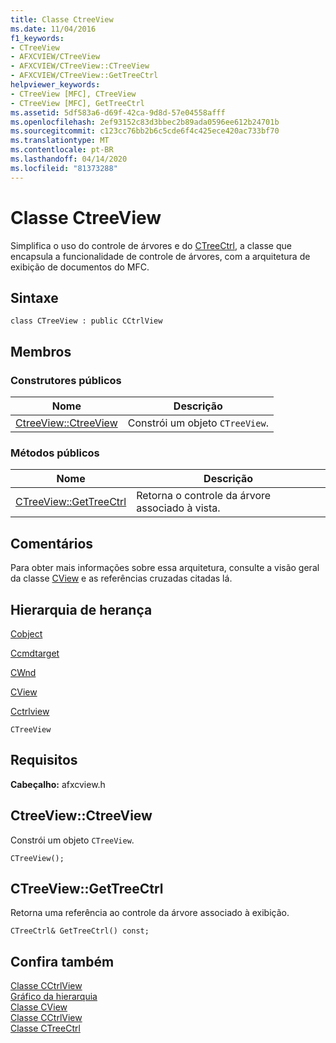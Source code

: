 ```yaml
---
title: Classe CtreeView
ms.date: 11/04/2016
f1_keywords:
- CTreeView
- AFXCVIEW/CTreeView
- AFXCVIEW/CTreeView::CTreeView
- AFXCVIEW/CTreeView::GetTreeCtrl
helpviewer_keywords:
- CTreeView [MFC], CTreeView
- CTreeView [MFC], GetTreeCtrl
ms.assetid: 5df583a6-d69f-42ca-9d8d-57e04558afff
ms.openlocfilehash: 2ef93152c83d3bbec2b89ada0596ee612b24701b
ms.sourcegitcommit: c123cc76bb2b6c5cde6f4c425ece420ac733bf70
ms.translationtype: MT
ms.contentlocale: pt-BR
ms.lasthandoff: 04/14/2020
ms.locfileid: "81373288"
---
```

# <a name="ctreeview-class"></a>Classe CtreeView

Simplifica o uso do controle de árvores e do [CTreeCtrl](../../mfc/reference/ctreectrl-class.md), a classe que encapsula a funcionalidade de controle de árvores, com a arquitetura de exibição de documentos do MFC.

## <a name="syntax"></a>Sintaxe

```
class CTreeView : public CCtrlView
```

## <a name="members"></a>Membros

### <a name="public-constructors"></a>Construtores públicos

|Nome|Descrição|
|----------|-----------------|
|[CtreeView::CtreeView](#ctreeview)|Constrói um objeto `CTreeView`.|

### <a name="public-methods"></a>Métodos públicos

|Nome|Descrição|
|----------|-----------------|
|[CTreeView::GetTreeCtrl](#gettreectrl)|Retorna o controle da árvore associado à vista.|

## <a name="remarks"></a>Comentários

Para obter mais informações sobre essa arquitetura, consulte a visão geral da classe [CView](../../mfc/reference/cview-class.md) e as referências cruzadas citadas lá.

## <a name="inheritance-hierarchy"></a>Hierarquia de herança

[Cobject](../../mfc/reference/cobject-class.md)

[Ccmdtarget](../../mfc/reference/ccmdtarget-class.md)

[CWnd](../../mfc/reference/cwnd-class.md)

[CView](../../mfc/reference/cview-class.md)

[Cctrlview](../../mfc/reference/cctrlview-class.md)

`CTreeView`

## <a name="requirements"></a>Requisitos

**Cabeçalho:** afxcview.h

## <a name="ctreeviewctreeview"></a><a name="ctreeview"></a>CtreeView::CtreeView

Constrói um objeto `CTreeView`.

```
CTreeView();
```

## <a name="ctreeviewgettreectrl"></a><a name="gettreectrl"></a>CTreeView::GetTreeCtrl

Retorna uma referência ao controle da árvore associado à exibição.

```
CTreeCtrl& GetTreeCtrl() const;
```

## <a name="see-also"></a>Confira também

[Classe CCtrlView](../../mfc/reference/cctrlview-class.md)<br/>
[Gráfico da hierarquia](../../mfc/hierarchy-chart.md)<br/>
[Classe CView](../../mfc/reference/cview-class.md)<br/>
[Classe CCtrlView](../../mfc/reference/cctrlview-class.md)<br/>
[Classe CTreeCtrl](../../mfc/reference/ctreectrl-class.md)
